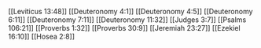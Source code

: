 [[Leviticus 13:48]]
[[Deuteronomy 4:1]]
[[Deuteronomy 4:5]]
[[Deuteronomy 6:11]]
[[Deuteronomy 7:11]]
[[Deuteronomy 11:32]]
[[Judges 3:7]]
[[Psalms 106:21]]
[[Proverbs 1:32]]
[[Proverbs 30:9]]
[[Jeremiah 23:27]]
[[Ezekiel 16:10]]
[[Hosea 2:8]]
